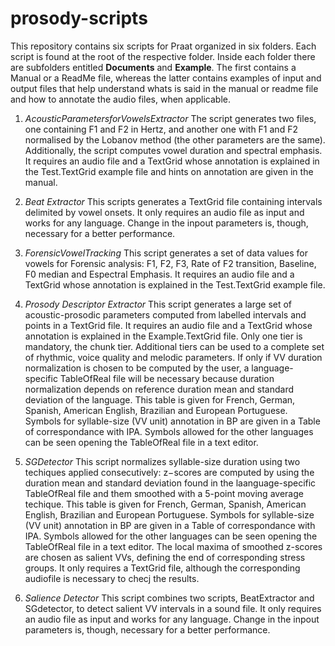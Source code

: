 # prosody-scripts

This repository contains six scripts for Praat organized in six folders.
Each script is found at the root of the respective folder. 
Inside each folder there are subfolders entitled **Documents** and **Example**. 
The first contains a Manual or a ReadMe file, whereas the latter contains examples of input and output files
that help understand whats is said in the manual or readme file and how to annotate the audio files, when applicable.

1. *AcousticParametersforVowelsExtractor*
The script generates two files, one containing F1 and F2 in Hertz, and another one with F1 and F2 normalised by the Lobanov method (the other parameters are the same). Additionally, the script computes vowel duration and spectral emphasis. It requires an audio file and a TextGrid whose annotation is explained in the Test.TextGrid example file and hints on annotation are given in the manual.

1. *Beat Extractor*
This scripts generates a TextGrid file containing intervals delimited by vowel onsets. 
It only requires an audio file as input and works for any language.
Change in the inpout parameters is, though, necessary for a better performance.

1. *ForensicVowelTracking*
This script generates a set of data values for vowels for Forensic analysis: F1, F2, F3, Rate of F2 transition, Baseline, F0 median and Espectral Emphasis. 
It requires an audio file and a TextGrid whose annotation is explained in the Test.TextGrid example file.

1. *Prosody Descriptor Extractor*
This script generates a large set of acoustic-prosodic parameters computed from labelled intervals and points in a TextGrid file.
It requires an audio file and a TextGrid whose annotation is explained in the Example.TextGrid file. Only one tier is mandatory, the chunk tier. Additional tiers can be used to a complete set of rhythmic, voice quality and melodic parameters. If only if VV duration normalization is chosen to be computed by the user, a language-specific TableOfReal file will be necessary because duration normalization depends on reference duration mean and standard deviation of the language. This table is given for French, German, Spanish, American English, Brazilian and European Portuguese. Symbols for syllable-size (VV unit) annotation in BP are given in a Table of correspondance with IPA. Symbols allowed for the other languages can be seen opening the TableOfReal file in a text editor.

1. *SGDetector*
This script normalizes syllable-size duration using two techiques applied consecutively: z−scores are computed by using the duration mean and standard deviation found in the laanguage-specific TableOfReal file and them smoothed with a 5-point moving average techique. This table is given for French, German, Spanish, American English, Brazilian and European Portuguese. Symbols for syllable-size (VV unit) annotation in BP are given in a Table of correspondance with IPA. Symbols allowed for the other languages can be seen opening the TableOfReal file in a text editor. The local maxima of smoothed z-scores are chosen as salient VVs, defining the end of corresponding stress groups. 
It only requires a TextGrid file, although the corresponding audiofile is necessary to checj the results.

1. *Salience Detector*
This script combines two scripts, BeatExtractor and SGdetector, to detect salient VV intervals in a sound file. 
It only requires an audio file as input and works for any language.
Change in the inpout parameters is, though, necessary for a better performance.



